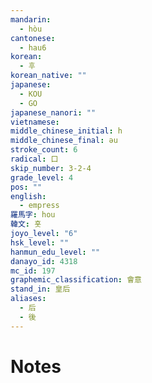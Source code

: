 ```yaml
---
mandarin:
  - hòu
cantonese:
  - hau6
korean:
  - 후
korean_native: ""
japanese:
  - KOU
  - GO
japanese_nanori: ""
vietnamese:
middle_chinese_initial: h
middle_chinese_final: əu
stroke_count: 6
radical: 口
skip_number: 3-2-4
grade_level: 4
pos: ""
english:
  - empress
羅馬字: hou
韓文: 홋
joyo_level: "6"
hsk_level: ""
hanmun_edu_level: ""
danayo_id: 4318
mc_id: 197
graphemic_classification: 會意
stand_in: 皇后
aliases:
  - 后
  - 後
---
```


# Notes
